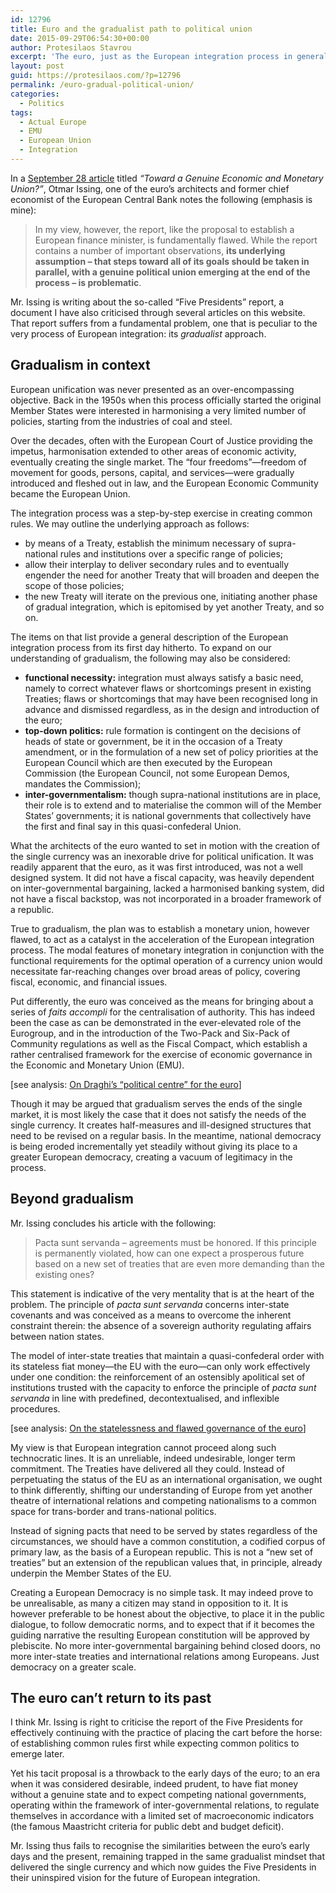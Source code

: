```yaml
---
id: 12796
title: Euro and the gradualist path to political union
date: 2015-09-29T06:54:30+00:00
author: Protesilaos Stavrou
excerpt: 'The euro, just as the European integration process in general, is underpinned by a specific approach to rule formation: gradualism. In the present article, the gradualist mindset is analysed and presented in its context, to illustrate that it is the mark of an inter-governmentalist tradition that must be overcome.'
layout: post
guid: https://protesilaos.com/?p=12796
permalink: /euro-gradual-political-union/
categories:
  - Politics
tags:
  - Actual Europe
  - EMU
  - European Union
  - Integration
---
```

In a <a href="https://www.project-syndicate.org/commentary/toward-a-genuine-economic-and-monetary-union-by-otmar-issing-2015-09" target="_blank">September 28 article</a> titled _&#8220;Toward a Genuine Economic and Monetary Union?&#8221;_, Otmar Issing, one of the euro&#8217;s architects and former chief economist of the European Central Bank notes the following (emphasis is mine):

> In my view, however, the report, like the proposal to establish a European finance minister, is fundamentally flawed. While the report contains a number of important observations, **its underlying assumption – that steps toward all of its goals should be taken in parallel, with a genuine political union emerging at the end of the process – is problematic**.

Mr. Issing is writing about the so-called &#8220;Five Presidents&#8221; report, a document I have also criticised through several articles on this website. That report suffers from a fundamental problem, one that is peculiar to the very process of European integration: its _gradualist_ approach.

## Gradualism in context

European unification was never presented as an over-encompassing objective. Back in the 1950s when this process officially started the original Member States were interested in harmonising a very limited number of policies, starting from the industries of coal and steel.

Over the decades, often with the European Court of Justice providing the impetus, harmonisation extended to other areas of economic activity, eventually creating the single market. The &#8220;four freedoms&#8221;—freedom of movement for goods, persons, capital, and services—were gradually introduced and fleshed out in law, and the European Economic Community became the European Union.

The integration process was a step-by-step exercise in creating common rules. We may outline the underlying approach as follows:

  * by means of a Treaty, establish the minimum necessary of supra-national rules and institutions over a specific range of policies;
  * allow their interplay to deliver secondary rules and to eventually engender the need for another Treaty that will broaden and deepen the scope of those policies;
  * the new Treaty will iterate on the previous one, initiating another phase of gradual integration, which is epitomised by yet another Treaty, and so on.

The items on that list provide a general description of the European integration process from its first day hitherto. To expand on our understanding of gradualism, the following may also be considered:

  * **functional necessity:** integration must always satisfy a basic need, namely to correct whatever flaws or shortcomings present in existing Treaties; flaws or shortcomings that may have been recognised long in advance and dismissed regardless, as in the design and introduction of the euro;
  * **top-down politics:** rule formation is contingent on the decisions of heads of state or government, be it in the occasion of a Treaty amendment, or in the formulation of a new set of policy priorities at the European Council which are then executed by the European Commission (the European Council, not some European Demos, mandates the Commission);
  * **inter-governmentalism:** though supra-national institutions are in place, their role is to extend and to materialise the common will of the Member States’ governments; it is national governments that collectively have the first and final say in this quasi-confederal Union.

What the architects of the euro wanted to set in motion with the creation of the single currency was an inexorable drive for political unification. It was readily apparent that the euro, as it was first introduced, was not a well designed system. It did not have a fiscal capacity, was heavily dependent on inter-governmental bargaining, lacked a harmonised banking system, did not have a fiscal backstop, was not incorporated in a broader framework of a republic.

True to gradualism, the plan was to establish a monetary union, however flawed, to act as a catalyst in the acceleration of the European integration process. The modal features of monetary integration in conjunction with the functional requirements for the optimal operation of a currency union would necessitate far-reaching changes over broad areas of policy, covering fiscal, economic, and financial issues.

Put differently, the euro was conceived as the means for bringing about a series of _faits accompli_ for the centralisation of authority. This has indeed been the case as can be demonstrated in the ever-elevated role of the Eurogroup, and in the introduction of the Two-Pack and Six-Pack of Community regulations as well as the Fiscal Compact, which establish a rather centralised framework for the exercise of economic governance in the Economic and Monetary Union (EMU).

[see analysis: [On Draghi&#8217;s &#8220;political centre&#8221; for the euro](https://protesilaos.com/draghi-political-centre-euro/)]

Though it may be argued that gradualism serves the ends of the single market, it is most likely the case that it does not satisfy the needs of the single currency. It creates half-measures and ill-designed structures that need to be revised on a regular basis. In the meantime, national democracy is being eroded incrementally yet steadily without giving its place to a greater European democracy, creating a vacuum of legitimacy in the process.

## Beyond gradualism

Mr. Issing concludes his article with the following:

> Pacta sunt servanda – agreements must be honored. If this principle is permanently violated, how can one expect a prosperous future based on a new set of treaties that are even more demanding than the existing ones?

This statement is indicative of the very mentality that is at the heart of the problem. The principle of _pacta sunt servanda_ concerns inter-state covenants and was conceived as a means to overcome the inherent constraint therein: the absence of a sovereign authority regulating affairs between nation states.

The model of inter-state treaties that maintain a quasi-confederal order with its stateless fiat money—the EU with the euro—can only work effectively under one condition: the reinforcement of an ostensibly apolitical set of institutions trusted with the capacity to enforce the principle of _pacta sunt servanda_ in line with predefined, decontextualised, and inflexible procedures.

[see analysis: [On the statelessness and flawed governance of the euro](https://protesilaos.com/euro-statelessness-flawed-governance/)]

My view is that European integration cannot proceed along such technocratic lines. It is an unreliable, indeed undesirable, longer term commitment. The Treaties have delivered all they could. Instead of perpetuating the status of the EU as an international organisation, we ought to think differently, shifting our understanding of Europe from yet another theatre of international relations and competing nationalisms to a common space for trans-border and trans-national politics.

Instead of signing pacts that need to be served by states regardless of the circumstances, we should have a common constitution, a codified corpus of primary law, as the basis of a European republic. This is not a &#8220;new set of treaties&#8221; but an extension of the republican values that, in principle, already underpin the Member States of the EU.

Creating a European Democracy is no simple task. It may indeed prove to be unrealisable, as many a citizen may stand in opposition to it. It is however preferable to be honest about the objective, to place it in the public dialogue, to follow democratic norms, and to expect that if it becomes the guiding narrative the resulting European constitution will be approved by plebiscite. No more inter-governmental bargaining behind closed doors, no more inter-state treaties and international relations among Europeans. Just democracy on a greater scale.

## The euro can&#8217;t return to its past

I think Mr. Issing is right to criticise the report of the Five Presidents for effectively continuing with the practice of placing the cart before the horse: of establishing common rules first while expecting common politics to emerge later.

Yet his tacit proposal is a throwback to the early days of the euro; to an era when it was considered desirable, indeed prudent, to have fiat money without a genuine state and to expect competing national governments, operating within the framework of inter-governmental relations, to regulate themselves in accordance with a limited set of macroeconomic indicators (the famous Maastricht criteria for public debt and budget deficit).

Mr. Issing thus fails to recognise the similarities between the euro&#8217;s early days and the present, remaining trapped in the same gradualist mindset that delivered the single currency and which now guides the Five Presidents in their uninspired vision for the future of European integration.
